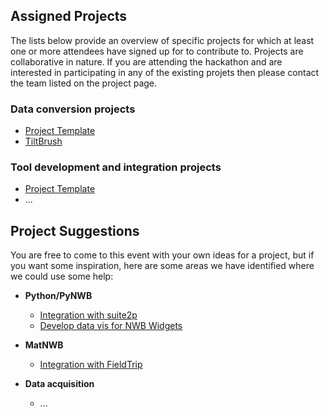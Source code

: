 ## Assigned Projects

The lists below provide an overview of specific projects for which at least one or more attendees have signed up for to contribute to. Projects are collaborative in nature. If you are attending the hackathon and are interested in participating in any of the existing projets then please contact the team listed on the project page.

### Data conversion projects

* [Project Template](projects/template)
* [TiltBrush](projects/TiltBrushToNWB)

### Tool development and integration projects

* [Project Template](projects/template)
* ...

## Project Suggestions
You are free to come to this event with your own ideas for a project, but if you want some inspiration, here are some areas we have identified where we could use some help:

* **Python/PyNWB**

    * [Integration with suite2p](https://github.com/MouseLand/suite2p/issues/316)
    * [Develop data vis for NWB Widgets](https://github.com/NeurodataWithoutBorders/nwb-jupyter-widgets)

* **MatNWB**

    * [Integration with FieldTrip](https://github.com/fieldtrip/fieldtrip/issues/721)

* **Data acquisition**

    * ...
